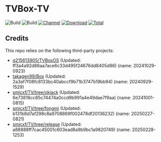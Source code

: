 # TVBox-TV

![Build](https://shields.io/github/actions/workflow/status/smjcxf/TVBox-TV/TV.yml?branch=master&logo=github&label=Build)
![Build](https://shields.io/github/actions/workflow/status/smjcxf/TVBox-TV/TVBox.yml?branch=master&logo=github&label=Build)
[![Channel](https://img.shields.io/badge/Follow-Telegram-blue.svg?logo=telegram)](https://t.me/klbot)
[![Download](https://img.shields.io/github/v/release/smjcxf/TVBox-TV?color=orange&logoColor=orange&label=Download&logo=DocuSign)](https://github.com/smjcxf/TVBox-TV/releases/latest) 
[![Total](https://shields.io/github/downloads/smjcxf/TVBox-TV/total?logo=Bookmeter&label=Counts&logoColor=yellow&color=yellow)](https://github.com/smjcxf/TVBox-TV/releases)

## Credits
This repo relies on the following third-party projects:
- [q215613905/TVBoxOS](https://github.com/q215613905/TVBoxOS) (Updated: ff3a4a92d86aa7ace6c33d495f24676dd8405d86) (name: 20241029-0923)
- [takagen99/Box](https://github.com/takagen99/Box) (Updated: 2a3af7f08fc8133bc40abccf9b71b3747b19bb94) (name: 20240929-1529)
- [smjcxf/TV/tree/okjack](https://github.com/smjcxf/TV/tree/okjack) (Updated: 6e73818cc85c74474a0ccd9b991a4e49dae7f9aa) (name: 20241001-0815)
- [smjcxf/TV/tree/fongmi](https://github.com/smjcxf/TV/tree/fongmi) (Updated: b131b8d7af298c8a9708869f002478df20136232) (name: 20250227-0821)
- [smjcxf/TV/tree/release](https://github.com/smjcxf/TV/tree/release) (Updated: a88888ff7cac45001c603ead8a9b9bc1a9820749) (name: 20250228-1253)
